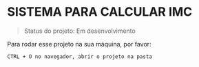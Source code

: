 <h1>SISTEMA PARA CALCULAR IMC</h1>

> Status do projeto: Em desenvolvimento

Para rodar esse projeto na sua máquina, por favor:

```
CTRL + O no navegador, abrir o projeto na pasta
```
